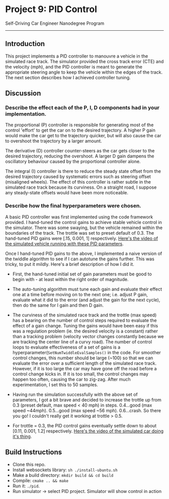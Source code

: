 # Project 9: PID Control
Self-Driving Car Engineer Nanodegree Program

---
## Introduction
This project implements a PID controller to manouvre a vehicle in the simulated race track. The simulator provided the
cross track error (CTE) and the velocity (mph), and the PID controller is meant to generate the appropriate steering
angle to keep the vehicle within the edges of the track. The next section describes how I achieved controller tuning.

## Discussion
### Describe the effect each of the P, I, D components had in your implementation.

The proportional (P) controller is responsible for generating most of the control 'effort' to get the car on to the
desired trajectory. A higher P gain would make the car get to the trajectory quicker, but will also cause the car to
overshoot the trajectory by a larger amount.

The derivative (D) controller counter-steers as the car gets closer to the desired trajectory, reducing the overshoot.
A larger D gain dampens the oscillatory behaviour caused by the proportional controller alone.

The integral (I) controller is there to reduce the steady state offset from the desired trajectory caused by systematic
errors such as steering offset (misaligned wheels). The effect of this controller is rather subtle in the simulated
race track because its curviness. On a straight road, I suppose any steady-state offsets would have been more noticeable.

### Describe how the final hyperparameters were chosen.

A basic PID controller was first implemented using the code framework provided. I hand-tuned the control gains to
achieve stable vehicle control in the simulator. There was some swaying, but the vehicle remained within the boundaries
of the track. The trottle was set to preset default of 0.3. The hand-tuned PID gains were [.15, 0.001, 1] respectively.
[Here's the video of the simulated vehicle running with these PID parameters](https://youtu.be/Q3lQnczC0h0).

Once I hand-tuned PID gains to the above, I implemented a naive version of the twiddle algorithm to see if I can
autotune the gains further. This was tricky, to put it mildly. Here's a brief description of how I did it.

- First, the hand-tuned initial set of gain parameters must be good to begin with - at least within the right order of magnitude.

- The auto-tuning algorithm must tune each gain and evaluate their effect one at a time before moving on to the next
one; i.e. adjust P gain, evaluate what it did to the error (and adjust the gain for the next cycle), then do the same
for I gain and then D gain.

- The curviness of the simulated race track and the trottle (max speed) has a bearing on the number of control steps
required to evaluate the effect of a gain change. Tuning the gains would have been easy if this was a regulation
problem (ie. the desired velocity is a constant) rather than a tracking problem (velocity vector changes constantly
because we are tracking the center line of a curvy road). The number of control loops to evaluate effectiveness of a
set of gains is a hyperparameter(`SetNumTwiddleEvalSamples()` in the code. For smoother control changes, this number
should be large (~100) so that we can evaluate the error over a sufficient length of the simulated race track. However,
if it is too large the car may have gone off the road before a control change kicks in. If it is too small, the control
changes may happen too often, causing the car to zig-zag. After much experimentation, I set this to 50 samples.

- Having run the simulation successfully with the above set of parameters, I got a bit brave and decided to increase
the trottle up from 0.3 (preset default, max speed < 40 mph) in steps. 0.4...good (max speed ~44mph). 0.5...good
(max speed ~56 mph). 0.6...crash. So there you go! I couldn't really get it working at trottle > 0.5.

- For trottle = 0.3, the PID control gains eventually settle down to about [0.11, 0.001, 1.2] respectively. [Here's
the video of the simulated car doing it's thing](https://youtu.be/xTGGPnw2vfQ).

## Build Instructions

- Clone this repo.
- Install websockets library: `sh ./install-ubuntu.sh`
- Make a build directory: `mkdir build && cd build`
- Compile: `cmake .. && make`
- Run it: `./pid`.
- Run simulator -> select PID project. Simulator will show control in action

